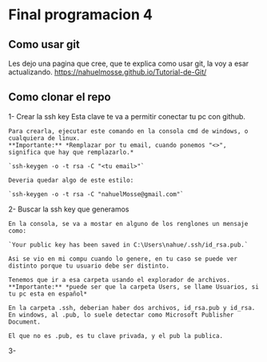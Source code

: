 # Final programacion 4

## Como usar git

Les dejo una pagina que cree, que te explica como usar git, la voy a esar actualizando.
https://nahuelmosse.github.io/Tutorial-de-Git/

## Como clonar el repo

1-  Crear la ssh key
    Esta clave te va a permitir conectar tu pc con github.

    Para crearla, ejecutar este comando en la consola cmd de windows, o cualquiera de linux.
    **Importante:** *Remplazar por tu email, cuando ponemos "<>", significa que hay que remplazarlo.*

    `ssh-keygen -o -t rsa -C "<tu email>"`

    Deveria quedar algo de este estilo:

    `ssh-keygen -o -t rsa -C "nahuelMosse@gmail.com"`

2-  Buscar la ssh key que generamos

    En la consola, se va a mostar en alguno de los renglones un mensaje como:

    `Your public key has been saved in C:\Users\nahue/.ssh/id_rsa.pub.`

    Asi se vio en mi compu cuando lo genere, en tu caso se puede ver distinto porque tu usuario debe ser distinto.

    Tenemos que ir a esa carpeta usando el explorador de archivos.
    **Importante:** *puede ser que la carpeta Users, se llame Usuarios, si tu pc esta en español*

    En la carpeta .ssh, deberian haber dos archivos, id_rsa.pub y id_rsa. En windows, al .pub, lo suele detectar como Microsoft Publisher Document.

    El que no es .pub, es tu clave privada, y el pub la publica.

3-  
    
    

